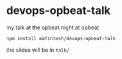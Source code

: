 # devops-opbeat-talk

my talk at the opbeat night at opbeat

```
npm install mafintosh/devops-opbeat-talk
```

the slides will be in `talk/`